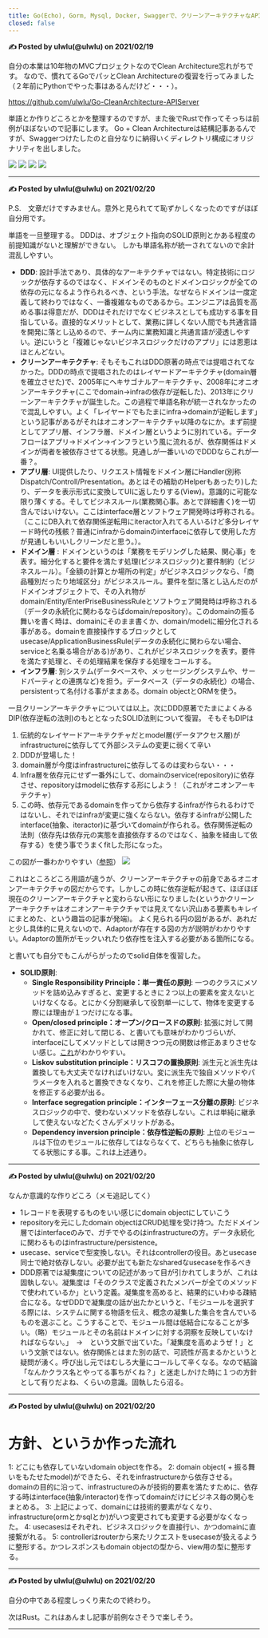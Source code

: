 ```yaml
---
title: Go(Echo), Gorm, Mysql, Docker, Swaggerで、クリーンアーキテクチャなAPIサーバーを作ったメモ
closed: false
---
```




**✍️ Posted by ulwlu(@ulwlu) on 2021/02/19**

  自分の本業は10年物のMVCプロジェクトなのでClean Architecture忘れがちです。
  なので、慣れてるGoでパッとClean Architectureの復習を行ってみました（２年前にPythonでやった事はあるんだけど・・・）。

  https://github.com/ulwlu/Go-CleanArchitecture-APIServer

  単語とか作りどころとかを整理するのですが、また後でRustで作ってそっちは前例がほぼないので記事にします。
  Go + Clean Architectureは結構記事あるんですが、Swaggerつけたしたのと自分なりに納得いくディレクトリ構成にオリジナリティを出しました。

  ![](https://storage.googleapis.com/zenn-user-upload/5of6dw71svs2g90q2ugr7lvwp5w9)
  ![](https://storage.googleapis.com/zenn-user-upload/mlym8a5cxov8621pbfnxbitzs9dh)
  ![](https://storage.googleapis.com/zenn-user-upload/0157ozvb0doq3h70amck35toxlxn)
  ![](https://storage.googleapis.com/zenn-user-upload/pxf1ktmzpv7zw1orjl8wg3z7dq0d)


-----------------------------------------

**✍️ Posted by ulwlu(@ulwlu) on 2021/02/20**

  P.S.　文章だけですみません。意外と見られてて恥ずかしくなったのですがほぼ自分用です。

  単語を一旦整理する。
  DDDは、オブジェクト指向のSOLID原則とかある程度の前提知識がないと理解ができない。
  しかも単語名称が統一されてないので余計混乱しやすい。

  - **DDD**: 設計手法であり、具体的なアーキテクチャではない。特定技術にロジックが依存するのではなく、ドメインそのものとドメインロジックが全ての依存の元になるよう作られるべき、という手法。なぜならドメインは一度定義して終わりではなく、一番複雑なものであるから。エンジニアは品質を高める事は得意だが、DDDはそれだけでなくビジネスとしても成功する事を目指している。直接的なメリットとして、業務に詳しくない人間でも共通言語を開発に落とし込めるので、チーム内に業務知識と共通言語が浸透しやすい。逆にいうと「複雑じゃないビジネスロジックだけのアプリ」には恩恵はほとんどない。
  - **クリーンアーキテクチャ**: そもそもこれはDDD原著の時点では提唱されてなかった。DDDの時点で提唱されたのはレイヤードアーキテクチャ(domain層を確立させた)で、2005年にヘキサゴナルアーキテクチャ、2008年にオニオンアーキテクチャ(ここでdomain→infraの依存が逆転した)、2013年にクリーンアーキテクチャが誕生した。この過程で単語名称が統一されなかったので混乱しやすい。よく「レイヤードでもたまにinfra→domainが逆転します」という記事があるがそれはオニオンアーキテクチャ以降のなにか。まず前提としてアプリ層、インフラ層、ドメイン層というように別れている。データフローはアプリ→ドメイン→インフラという風に流れるが、依存関係はドメインが両者を被依存させてる状態。見通しが一番いいのでDDDならこれが一番？。
  - **アプリ層**: UI提供したり、リクエスト情報をドメイン層にHandler(別称Dispatch/Controll/Presentation。あとはその補助のHelperもあったり)したり、データを表示形式に変換してUIに返したりする(View)。意識的に可能な限り薄くする。そしてビジネスルール(業務関心事。あとで詳細書く)を一切含んではいけない。ここはinterface層とソフトウェア開発時は呼称される。（ここにDB入れて依存関係逆転用にiteractor入れてる人いるけど多分レイヤード時代の残骸？普通にinfraからdomainのinterfaceに依存して使用した方が見通しもいいしクリーンだと思う。）。
  - **ドメイン層** : ドメインというのは「業務をモデリングした結果、関心事」を表す。細分化すると要件を満たす処理(ビジネスロジック)と要件制約（ビジネスルール）。「金額の計算とか場所の判定」がビジネスロジックなら、「商品種別だったり地域区分」がビジネスルール。要件を型に落とし込んだのがドメインオブジェクトで、その入れ物がdomain/Entity/EnterPriseBusinessRuleとソフトウェア開発時は呼称される（データの永続化に関わるならばdomain/repository）。このdomainの振る舞いを書く時は、domainにそのまま書くか、domain/modelに細分化される事がある。domainを直接操作するブロックとしてusecase/ApplicationBusinessRule(データの永続化に関わらない場合、serviceと名乗る場合がある)があり、これがビジネスロジックを表す。要件を満たす処理と、その処理結果を保存する処理をコールする。
  - **インフラ層**: 別システム(データベースや、メッセージングシステムや、サードパーティとの連携など)を担う。データベース（データの永続化）の場合、persistentって名付ける事がままある。domain objectとORMを使う。

  一旦クリーンアーキテクチャについては以上。次にDDD原著でたまによくみるDIP(依存逆転の法則)のもととなったSOLID法則について復習。
  そもそもDIPは

  1. 伝統的なレイヤードアーキテクチャだとmodel層(データアクセス層)がinfrastructureに依存してて外部システムの変更に弱くて辛い
  2. DDDが登場した！
  3. domain層が今度はinfrastructureに依存してるのは変わらない・・・
  4. Infra層を依存元にせず一番外にして、domainのservice(repository)に依存させ、repositoryはmodelに依存する形にしよう！（これがオニオンアーキテクチャ）
  5. この時、依存元であるdomainを作ってから依存するinfraが作られるわけではないし、それではinfraが変更に強くならない。依存するinfraが公開したinterface(抽象、iteractor)に基づいてdomainが作られる。依存関係逆転の法則（依存先は依存元の実態を直接依存するのではなく、抽象を経由して依存する）を使う事でうまくfitした形になった。

  この図が一番わかりやすい（[参照](https://qiita.com/little_hand_s/items/2040fba15d90b93fc124)）
  ![](https://storage.googleapis.com/zenn-user-upload/8d92l8fhuoz635cyr7ykofc79ike)

  これはところどころ用語が違うが、クリーンアーキテクチャの前身であるオニオンアーキテクチャの図だからです。しかしこの時に依存逆転が起きて、ほぼほぼ現在のクリーンアーキテクチャと変わらない形になりました(というかクリーンアーキテクチャはオニオンアーキテクチャでは見えてない沢山ある要素もキレイにまとめた、という趣旨の記事が発端)。
  よく見られる円の図があるが、あれだと少し具体的に見えないので、Adaptorが存在する図の方が説明がわかりやすい。Adaptorの箇所がモックいれたり依存性を注入する必要がある箇所になる。

  と書いても自分でもこんがらがったのでsolid自体を復習した。

  - **SOLID原則**:
    - **Single Responsibility Principle：単一責任の原則**: 一つのクラスにメソッドを詰め込みすぎると、変更するときに２つ以上の要素を変えないといけなくなる。とにかく分割継承して役割単一にして、物体を変更する際には理由が１つだけになる事。
    - **Open/closed principle：オープン/クロースドの原則**: 拡張に対して開かれて、修正に対して閉じる、と書いても意味がわかりづらいが、interfaceにしてメソッドとしては開きつつ元の関数は修正あまりさせない感じ。[これ](https://postd.cc/solid-principles-every-developer-should-know/)がわかりやすい。
    - **Liskov substitution principle：リスコフの置換原則**: 派生元と派生先は置換しても大丈夫でなければいけない。変に派生先で独自メソッドやパラメータを入れると置換できなくなり、これを修正した際に大量の物体を修正する必要が出る。
    - **Interface segregation principle：インターフェース分離の原則**: ビジネスロジックの中で、使わないメソッドを依存しない。これは単純に継承して使えないなどたくさんデメリットがある。
    - **Dependency inversion principle：依存性逆転の原則**: 上位のモジュールは下位のモジュールに依存してはならなくて、どちらも抽象に依存してる状態にする事。これは上述通り。

-----------------------------------------

**✍️ Posted by ulwlu(@ulwlu) on 2021/02/20**

  なんか意識的な作りどころ（メモ追記してく）

  - 1レコードを表現するものをいい感じにdomain objectにしていこう
  - repositoryを元にしたdomain objectはCRUD処理を受け持つ。ただドメイン層ではinterfaceのみで、ガチでやるのはinfrastructureの方。データ永続化に関わるものはinfrastructure/persistence。
  - usecase、serviceで型変換しない。それはcontrollerの役目。あとusecase同士で絶対依存しない。必要が出ても新たなsharedなusecaseを作るべき
  - DDD原著では凝集度についての記述があって目が引かれてしまうが、これは固執しない。凝集度は「そのクラスで定義されたメンバーが全てのメソッドで使われているか」という定義。凝集度を高めると、結果的にいわゆる疎結合になる。なぜDDDで凝集度の話が出たかというと、「モジュールを選択する際には、システムに関する物語を伝え、概念の凝集した集合を含んでいるものを選ぶこと。こうすることで、モジュール間は低結合になることが多い。（略）モジュールとその名前はドメインに対する洞察を反映していなければならない。」　→　という文脈で出ていた。「凝集度を高めようぜ！」という文脈ではない。依存関係とはまた別の話で、可読性が高まるかというと疑問が湧く。呼び出し元ではむしろ大量にコールして辛くなる。なので結論「なんかクラス名とやってる事ちがくね？」と迷走しかけた時に１つの方針として有りだよね、くらいの意識。固執したら沼る。

-----------------------------------------

**✍️ Posted by ulwlu(@ulwlu) on 2021/02/20**

  # 方針、というか作った流れ

  1: どこにも依存していないdomain objectを作る。
  2: domain object( + 振る舞いをもたせたmodel)ができたら、それをinfrastructureから依存させる。domainの目的に沿って、infrastructureのみが技術的要素を満たすために、依存する時はinterface(抽象/interactor)を作ってdomainだけにビジネス毎の関心をまとめる。
  3: 上記によって、domainには技術的要素がなくなり、infrastructure(ormとかsqlとか)がいつ変更されても変更する必要がなくなった。
  4: usecasesはそれぞれ、ビジネスロジックを直接行い、かつdomainに直接繋がれる。
  5: controllerはrouterから来たリクエストをusecaseが扱えるように整形する。かつレスポンスもdomain objectの型から、view用の型に整形する。


-----------------------------------------

**✍️ Posted by ulwlu(@ulwlu) on 2021/02/20**

  自分の中である程度しっくり来たので終わり。

  次はRust。これはあんまし記事が前例なさそうで楽しそう。

-----------------------------------------
